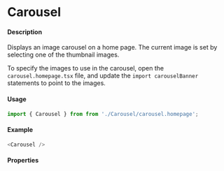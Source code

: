 # Carousel

#### Description

Displays an image carousel on a home page. The current image is set by selecting one of the thumbnail images.

To specify the images to use in the carousel, open the `carousel.homepage.tsx` file, and update the `import carouselBanner` statements to point to the images.

#### Usage

```js
import { Carousel } from from './Carousel/carousel.homepage';
```

#### Example

```js
<Carousel />
```

#### Properties

<!-- PROPS -->
